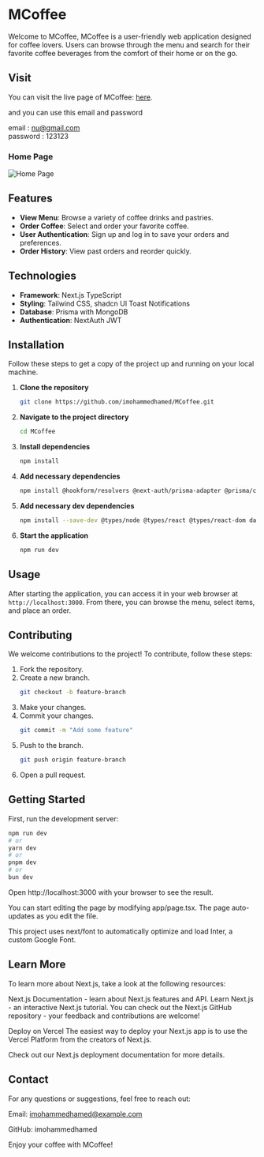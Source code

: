 # MCoffee

Welcome to MCoffee, 
MCoffee is a user-friendly web application designed for coffee lovers. Users can browse through the menu and search for their favorite coffee beverages from the comfort of their home or on the go.

## Visit
You can visit the live page of MCoffee: [here](https://m-coffee-chi.vercel.app/).

and you can use this email and password  

email : nu@gmail.com  
password : 123123  

### Home Page
![Home Page](https://mohammed-h.vercel.app/_next/image?url=%2F_next%2Fstatic%2Fmedia%2FLandingPage.005e6286.png&w=1920&q=100)


## Features

- **View Menu**: Browse a variety of coffee drinks and pastries.
- **Order Coffee**: Select and order your favorite coffee.
- **User Authentication**: Sign up and log in to save your orders and preferences.
- **Order History**: View past orders and reorder quickly.

## Technologies

- **Framework**: Next.js TypeScript
- **Styling**: Tailwind CSS, shadcn UI Toast Notifications
- **Database**: Prisma with MongoDB
- **Authentication**: NextAuth JWT

## Installation

Follow these steps to get a copy of the project up and running on your local machine.

1. **Clone the repository**
    ```bash
    git clone https://github.com/imohammedhamed/MCoffee.git
    ```
2. **Navigate to the project directory**
    ```bash
    cd MCoffee
    ```
3. **Install dependencies**
    ```bash
    npm install
    ```
4. **Add necessary dependencies**
    ```bash
    npm install @hookform/resolvers @next-auth/prisma-adapter @prisma/client @prisma/extension-accelerate @radix-ui/react-alert-dialog @radix-ui/react-avatar @radix-ui/react-dialog @radix-ui/react-label @radix-ui/react-slot @ts-morph/common class-variance-authority clsx framer-motion lucide-react next-auth react react-dom react-hook-form react-hot-toast react-icons shadcn-ui solid-toast sonner tailwind-merge tailwindcss-animate ts-morph zod
    ```
5. **Add necessary dev dependencies**
    ```bash
    npm install --save-dev @types/node @types/react @types/react-dom daisyui eslint eslint-config-next postcss prisma tailwindcss ts-node typescript
    ```
6. **Start the application**
    ```bash
    npm run dev
    ```

## Usage

After starting the application, you can access it in your web browser at `http://localhost:3000`. From there, you can browse the menu, select items, and place an order.

## Contributing

We welcome contributions to the project! To contribute, follow these steps:

1. Fork the repository.
2. Create a new branch.
    ```bash
    git checkout -b feature-branch
    ```
3. Make your changes.
4. Commit your changes.
    ```bash
    git commit -m "Add some feature"
    ```
5. Push to the branch.
    ```bash
    git push origin feature-branch
    ```
6. Open a pull request.

## Getting Started

First, run the development server:

```bash
npm run dev
# or
yarn dev
# or
pnpm dev
# or
bun dev
```
Open http://localhost:3000 with your browser to see the result.

You can start editing the page by modifying app/page.tsx. The page auto-updates as you edit the file.

This project uses next/font to automatically optimize and load Inter, a custom Google Font.

## Learn More
To learn more about Next.js, take a look at the following resources:

Next.js Documentation - learn about Next.js features and API.
Learn Next.js - an interactive Next.js tutorial.
You can check out the Next.js GitHub repository - your feedback and contributions are welcome!

Deploy on Vercel
The easiest way to deploy your Next.js app is to use the Vercel Platform from the creators of Next.js.

Check out our Next.js deployment documentation for more details.

## Contact
For any questions or suggestions, feel free to reach out:

Email: imohammedhamed@example.com

GitHub: imohammedhamed

Enjoy your coffee with MCoffee!
